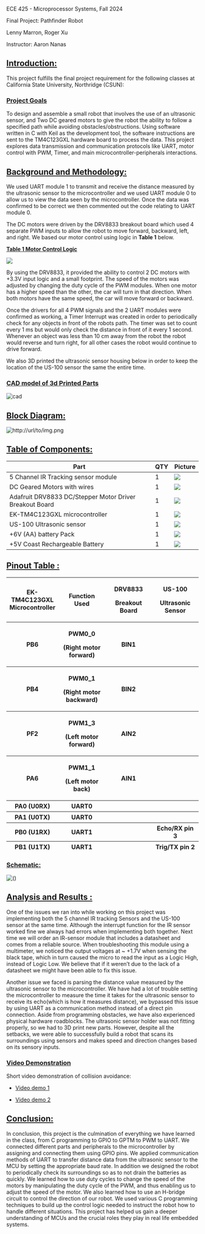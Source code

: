 ECE 425 - Microprocessor Systems, Fall 2024

Final Project: Pathfinder Robot

Lenny Marron,
Roger Xu

Instructor: Aaron Nanas


## **<u>Introduction:</u>**

This project fulfills the final project requirement for the following
classes at California State University, Northridge (CSUN):

### **<u>Project Goals</u>**

To design and assemble a small robot that involves the use of an
ultrasonic sensor, and Two DC geared motors to give the robot the
ability to follow a specified path while avoiding
obstacles/obstructions. Using software written in C with Keil as the
development tool, the software instructions are sent to the TM4C123GXL
hardware board to process the data. This project explores data
transmission and communication protocols like UART, motor control with
PWM, Timer, and main microcontroller-peripherals interactions.

## **<u>Background and Methodology:</u>**

We used UART module 1 to transmit and receive the distance measured by
the ultrasonic sensor to the microcontroller and we used UART module 0
to allow us to view the data seen by the microcontroller. Once the data
was confirmed to be correct we then commented out the code relating to
UART module 0.

The DC motors were driven by the DRV8833 breakout board which used 4
separate PWM inputs to allow the robot to move forward, backward, left,
and right. We based our motor control using logic in **Table 1** below.

**<u>Table 1 Motor Control Logic</u>**

![](https://github.com/RogerHXu/425-Final/blob/main/images/pwm.png)

By using the DRV8833, it provided the ability to control 2 DC motors
with +3.3V input logic and a small footprint. The speed of the motors
was adjusted by changing the duty cycle of the PWM modules. When one
motor has a higher speed than the other, the car will turn in that
direction. When both motors have the same speed, the car will move
forward or backward.

Once the drivers for all 4 PWM signals and the 2 UART modules were
confirmed as working, a Timer Interrupt was created in order to
periodically check for any objects in front of the robots path. The
timer was set to count every 1 ms but would only check the distance in
front of it every 1 second. Whenever an object was less than 10 cm away
from the robot the robot would reverse and turn right, for all other
cases the robot would continue to drive forward.

We also 3D printed the ultrasonic sensor housing below in order to keep
the location of the US-100 sensor the same the entire time.

### **<u>CAD model of 3d Printed Parts</u>**

![cad](https://github.com/RogerHXu/425-Final/blob/main/images/cad.png)

## **<u>Block Diagram:</u>**

![http://url/to/img.png](https://github.com/RogerHXu/425-Final/blob/main/images/block.png)

## **<u>Table of Components:</u>**

| **Part** | **QTY** | **Picture** |
|----|----|----|
| 5 Channel IR Tracking sensor module | 1 | ![](https://github.com/RogerHXu/425-Final/blob/main/images/IR.png) |
| DC Geared Motors with wires | 1 | ![](https://github.com/RogerHXu/425-Final/blob/main/images/motor.png) |
| Adafruit DRV8833 DC/Stepper Motor Driver Breakout Board | 1 | ![](https://github.com/RogerHXu/425-Final/blob/main/images/dc.png) |
| EK-TM4C123GXL microcontroller | 1 | ![](https://github.com/RogerHXu/425-Final/blob/main/images/mcu.png) |
| US-100 Ultrasonic sensor | 1 | ![](https://github.com/RogerHXu/425-Final/blob/main/images/us.png) |
| +6V (AA) battery Pack | 1 | ![](https://github.com/RogerHXu/425-Final/blob/main/images/b_pack.png) |
| +5V Coast Rechargeable Battery | 1 | ![](https://github.com/RogerHXu/425-Final/blob/main/images/5v.png) |

## 

## **<u>Pinout Table :</u>**

<table>
<colgroup>
<col style="width: 25%" />
<col style="width: 25%" />
<col style="width: 25%" />
<col style="width: 25%" />
</colgroup>
<thead>
<tr>
<th style="text-align: center;"><strong>EK-TM4C123GXL
Microcontroller</strong></th>
<th style="text-align: center;"><strong>Function Used</strong></th>
<th style="text-align: center;"><p><strong>DRV8833</strong></p>
<p><strong>Breakout Board</strong></p></th>
<th style="text-align: center;"><p><strong>US-100</strong></p>
<p><strong>Ultrasonic Sensor</strong></p></th>
</tr>
<tr>
<th style="text-align: center;">PB6</th>
<th style="text-align: center;"><p>PWM0_0</p>
<p>(Right motor forward)</p></th>
<th style="text-align: center;">BIN1</th>
<th style="text-align: center;"></th>
</tr>
<tr>
<th style="text-align: center;">PB4</th>
<th style="text-align: center;"><p>PWM0_1</p>
<p>(Right motor backward)</p></th>
<th style="text-align: center;">BIN2</th>
<th style="text-align: center;"></th>
</tr>
<tr>
<th style="text-align: center;">PF2</th>
<th style="text-align: center;"><p>PWM1_3</p>
<p>(Left motor forward)</p></th>
<th style="text-align: center;">AIN2</th>
<th style="text-align: center;"></th>
</tr>
<tr>
<th style="text-align: center;">PA6</th>
<th style="text-align: center;"><p>PWM1_1</p>
<p>(Left motor back)</p></th>
<th style="text-align: center;">AIN1</th>
<th style="text-align: center;"></th>
</tr>
<tr>
<th style="text-align: center;">PA0 (U0RX)</th>
<th style="text-align: center;">UART0</th>
<th style="text-align: center;"></th>
<th style="text-align: center;"></th>
</tr>
<tr>
<th style="text-align: center;">PA1 (U0TX)</th>
<th style="text-align: center;">UART0</th>
<th style="text-align: center;"></th>
<th style="text-align: center;"></th>
</tr>
<tr>
<th style="text-align: center;">PB0 (U1RX)</th>
<th style="text-align: center;">UART1</th>
<th style="text-align: center;"></th>
<th style="text-align: center;">Echo/RX pin 3</th>
</tr>
<tr>
<th style="text-align: center;">PB1 (U1TX)</th>
<th style="text-align: center;">UART1</th>
<th style="text-align: center;"></th>
<th style="text-align: center;">Trig/TX pin 2</th>
</tr>
</thead>
<tbody>
</tbody>
</table>

### **<u>Schematic:</u>**

![()](https://github.com/RogerHXu/425-Final/blob/main/images/schem.png)

## **<u>Analysis and Results :</u>**

One of the issues we ran into while working on this project was
implementing both the 5 channel IR tracking Sensors and the US-100
sensor at the same time. Although the interrupt function for the IR
sensor worked fine we always had errors when implementing both together.
Next time we will order an IR-sensor module that includes a datasheet
and comes from a reliable source. When troubleshooting this module using
a multimeter, we noticed the output voltages at ~ +1.7V when sensing the
black tape, which in turn caused the micro to read the input as a Logic
High, instead of Logic Low. We believe that if it weren’t due to the
lack of a datasheet we might have been able to fix this issue.

Another issue we faced is parsing the distance value measured by the
ultrasonic sensor to the microcontroller. We have had a lot of trouble
setting the microcontroller to measure the time it takes for the
ultrasonic sensor to receive its echo(which is how it measures
distance), we bypassed this issue by using UART as a communication
method instead of a direct pin connection. Aside from programming
obstacles, we have also experienced physical hardware roadblocks. The
ultrasonic sensor holder was not fitting properly, so we had to 3D print
new parts. However, despite all the setbacks, we were able to
successfully build a robot that scans its surroundings using sensors and
makes speed and direction changes based on its sensory inputs.

### **<u>Video Demonstration</u>**

Short video demonstration of collision avoidance:

- [<u>Video demo
  1</u>](https://drive.google.com/file/d/1N911rxExsTW1idhbEZjhIfGKM85qhewT/view?usp=drive_link)

- [<u>Video demo
  2</u>](https://drive.google.com/file/d/11KXWsSGZQswzX816z1DkIamCJ6btKC-2/view?usp=drive_link)

## **<u>Conclusion:</u>**

In conclusion, this project is the culmination of everything we have
learned in the class, from C programming to GPIO to GPTM to PWM to UART.
We connected different parts and peripherals to the microcontroller by
assigning and connecting them using GPIO pins. We applied communication
methods of UART to transfer distance data from the ultrasonic sensor to
the MCU by setting the appropriate baud rate. In addition we designed
the robot to periodically check its surroundings so as to not drain the
batteries as quickly. We learned how to use duty cycles to change the
speed of the motors by manipulating the duty cycle of the PWM, and thus
enabling us to adjust the speed of the motor. We also learned how to use
an H-bridge circuit to control the direction of our robot. We used
various C programming techniques to build up the control logic needed to
instruct the robot how to handle different situations. This project has
helped us gain a deeper understanding of MCUs and the crucial roles they
play in real life embedded systems.
